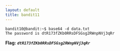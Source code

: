 ```yaml
---
layout: default
title: bandit11
---
```




```
bandit10@bandit:~$ base64 -d data.txt
The password is dtR173fZKb0RRsDFSGsg2RWnpNVj3qRr
```

**Flag:** ***`dtR173fZKb0RRsDFSGsg2RWnpNVj3qRr`*** 


